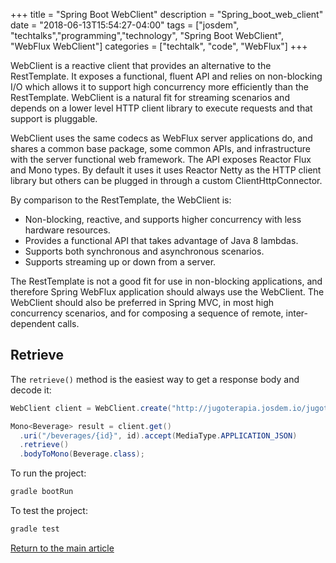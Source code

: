 +++
title =  "Spring Boot WebClient"
description = "Spring_boot_web_client"
date = "2018-06-13T15:54:27-04:00"
tags = ["josdem", "techtalks","programming","technology", "Spring Boot WebClient", "WebFlux WebClient"]
categories = ["techtalk", "code", "WebFlux"]
+++

WebClient is a reactive client that provides an alternative to the RestTemplate. It exposes a functional, fluent API and relies on non-blocking I/O which allows it to support high concurrency more efficiently than the RestTemplate. WebClient is a natural fit for streaming scenarios and depends on a lower level HTTP client library to execute requests and that support is pluggable.

WebClient uses the same codecs as WebFlux server applications do, and shares a common base package, some common APIs, and infrastructure with the server functional web framework. The API exposes Reactor Flux and Mono types. By default it uses it uses Reactor Netty as the HTTP client library but others can be plugged in through a custom ClientHttpConnector.

By comparison to the RestTemplate, the WebClient is:

* Non-blocking, reactive, and supports higher concurrency with less hardware resources.
* Provides a functional API that takes advantage of Java 8 lambdas.
* Supports both synchronous and asynchronous scenarios.
* Supports streaming up or down from a server.

The RestTemplate is not a good fit for use in non-blocking applications, and therefore Spring WebFlux application should always use the WebClient. The WebClient should also be preferred in Spring MVC, in most high concurrency scenarios, and for composing a sequence of remote, inter-dependent calls.

## Retrieve 

The `retrieve()` method is the easiest way to get a response body and decode it:

```java
WebClient client = WebClient.create("http://jugoterapia.josdem.io/jugoterapia-server");

Mono<Beverage> result = client.get()
  .uri("/beverages/{id}", id).accept(MediaType.APPLICATION_JSON)
  .retrieve()
  .bodyToMono(Beverage.class);
```

To run the project:

```bash
gradle bootRun
```

To test the project:

```bash
gradle test
```

[Return to the main article](/techtalk/spring#Spring_Boot)